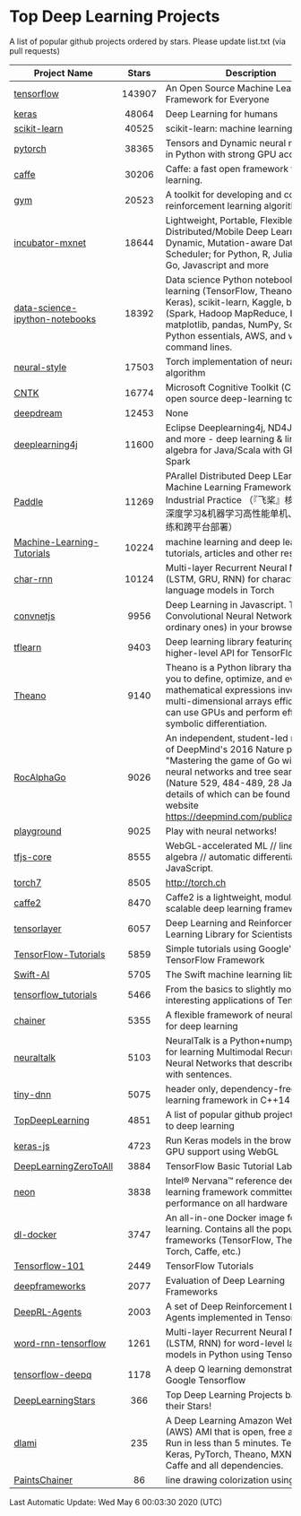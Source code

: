 # Top Deep Learning Projects
A list of popular github projects ordered by stars.
Please update list.txt (via pull requests)

|Project Name| Stars | Description |
| ---------- |:-----:| ----------- |
| [tensorflow](https://github.com/tensorflow/tensorflow) | 143907 | An Open Source Machine Learning Framework for Everyone |
| [keras](https://github.com/keras-team/keras) | 48064 | Deep Learning for humans |
| [scikit-learn](https://github.com/scikit-learn/scikit-learn) | 40525 | scikit-learn: machine learning in Python |
| [pytorch](https://github.com/pytorch/pytorch) | 38365 | Tensors and Dynamic neural networks in Python with strong GPU acceleration |
| [caffe](https://github.com/BVLC/caffe) | 30206 | Caffe: a fast open framework for deep learning. |
| [gym](https://github.com/openai/gym) | 20523 | A toolkit for developing and comparing reinforcement learning algorithms. |
| [incubator-mxnet](https://github.com/apache/incubator-mxnet) | 18644 | Lightweight, Portable, Flexible Distributed/Mobile Deep Learning with Dynamic, Mutation-aware Dataflow Dep Scheduler; for Python, R, Julia, Scala, Go, Javascript and more |
| [data-science-ipython-notebooks](https://github.com/donnemartin/data-science-ipython-notebooks) | 18392 | Data science Python notebooks: Deep learning (TensorFlow, Theano, Caffe, Keras), scikit-learn, Kaggle, big data (Spark, Hadoop MapReduce, HDFS), matplotlib, pandas, NumPy, SciPy, Python essentials, AWS, and various command lines. |
| [neural-style](https://github.com/jcjohnson/neural-style) | 17503 | Torch implementation of neural style algorithm |
| [CNTK](https://github.com/microsoft/CNTK) | 16774 | Microsoft Cognitive Toolkit (CNTK), an open source deep-learning toolkit |
| [deepdream](https://github.com/google/deepdream) | 12453 | None |
| [deeplearning4j](https://github.com/eclipse/deeplearning4j) | 11600 | Eclipse Deeplearning4j, ND4J, DataVec and more - deep learning & linear algebra for Java/Scala with GPUs + Spark |
| [Paddle](https://github.com/PaddlePaddle/Paddle) | 11269 | PArallel Distributed Deep LEarning: Machine Learning Framework from Industrial Practice （『飞桨』核心框架，深度学习&机器学习高性能单机、分布式训练和跨平台部署） |
| [Machine-Learning-Tutorials](https://github.com/ujjwalkarn/Machine-Learning-Tutorials) | 10224 | machine learning and deep learning tutorials, articles and other resources  |
| [char-rnn](https://github.com/karpathy/char-rnn) | 10124 | Multi-layer Recurrent Neural Networks (LSTM, GRU, RNN) for character-level language models in Torch |
| [convnetjs](https://github.com/karpathy/convnetjs) | 9956 | Deep Learning in Javascript. Train Convolutional Neural Networks (or ordinary ones) in your browser. |
| [tflearn](https://github.com/tflearn/tflearn) | 9403 | Deep learning library featuring a higher-level API for TensorFlow. |
| [Theano](https://github.com/Theano/Theano) | 9140 | Theano is a Python library that allows you to define, optimize, and evaluate mathematical expressions involving multi-dimensional arrays efficiently. It can use GPUs and perform efficient symbolic differentiation. |
| [RocAlphaGo](https://github.com/Rochester-NRT/RocAlphaGo) | 9026 | An independent, student-led replication of DeepMind's 2016 Nature publication, "Mastering the game of Go with deep neural networks and tree search" (Nature 529, 484-489, 28 Jan 2016), details of which can be found on their website https://deepmind.com/publications.html. |
| [playground](https://github.com/tensorflow/playground) | 9025 | Play with neural networks! |
| [tfjs-core](https://github.com/tensorflow/tfjs-core) | 8555 | WebGL-accelerated ML // linear algebra // automatic differentiation for JavaScript. |
| [torch7](https://github.com/torch/torch7) | 8505 | http://torch.ch |
| [caffe2](https://github.com/facebookarchive/caffe2) | 8470 | Caffe2 is a lightweight, modular, and scalable deep learning framework. |
| [tensorlayer](https://github.com/tensorlayer/tensorlayer) | 6057 | Deep Learning and Reinforcement Learning Library for Scientists 🔥 |
| [TensorFlow-Tutorials](https://github.com/nlintz/TensorFlow-Tutorials) | 5859 | Simple tutorials using Google's TensorFlow Framework |
| [Swift-AI](https://github.com/Swift-AI/Swift-AI) | 5705 | The Swift machine learning library. |
| [tensorflow_tutorials](https://github.com/pkmital/tensorflow_tutorials) | 5466 | From the basics to slightly more interesting applications of Tensorflow |
| [chainer](https://github.com/chainer/chainer) | 5355 | A flexible framework of neural networks for deep learning |
| [neuraltalk](https://github.com/karpathy/neuraltalk) | 5103 | NeuralTalk is a Python+numpy project for learning Multimodal Recurrent Neural Networks that describe images with sentences. |
| [tiny-dnn](https://github.com/tiny-dnn/tiny-dnn) | 5075 | header only, dependency-free deep learning framework in C++14 |
| [TopDeepLearning](https://github.com/aymericdamien/TopDeepLearning) | 4851 | A list of popular github projects related to deep learning |
| [keras-js](https://github.com/transcranial/keras-js) | 4723 | Run Keras models in the browser, with GPU support using WebGL |
| [DeepLearningZeroToAll](https://github.com/hunkim/DeepLearningZeroToAll) | 3884 | TensorFlow Basic Tutorial Labs |
| [neon](https://github.com/NervanaSystems/neon) | 3838 | Intel® Nervana™ reference deep learning framework committed to best performance on all hardware |
| [dl-docker](https://github.com/floydhub/dl-docker) | 3747 | An all-in-one Docker image for deep learning. Contains all the popular DL frameworks (TensorFlow, Theano, Torch, Caffe, etc.) |
| [Tensorflow-101](https://github.com/sjchoi86/Tensorflow-101) | 2449 | TensorFlow Tutorials |
| [deepframeworks](https://github.com/zer0n/deepframeworks) | 2077 | Evaluation of Deep Learning Frameworks |
| [DeepRL-Agents](https://github.com/awjuliani/DeepRL-Agents) | 2003 | A set of Deep Reinforcement Learning Agents implemented in Tensorflow. |
| [word-rnn-tensorflow](https://github.com/hunkim/word-rnn-tensorflow) | 1261 | Multi-layer Recurrent Neural Networks (LSTM, RNN) for word-level language models in Python using TensorFlow. |
| [tensorflow-deepq](https://github.com/siemanko/tensorflow-deepq) | 1178 | A deep Q learning demonstration using Google Tensorflow |
| [DeepLearningStars](https://github.com/hunkim/DeepLearningStars) | 366 | Top Deep Learning Projects based on their Stars! |
| [dlami](https://github.com/ritchieng/dlami) | 235 | A Deep Learning Amazon Web Service (AWS) AMI that is open, free and works. Run in less than 5 minutes. TensorFlow, Keras, PyTorch, Theano, MXNet, CNTK, Caffe and all dependencies. |
| [PaintsChainer](https://github.com/taizan/PaintsChainer) | 86 | line drawing colorization using chainer |

Last Automatic Update: Wed May  6 00:03:30 2020 (UTC)
